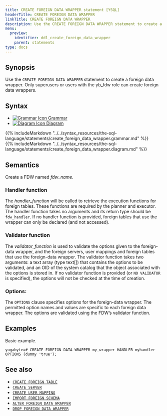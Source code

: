 ```yaml
---
title: CREATE FOREIGN DATA WRAPPER statement [YSQL]
headerTitle: CREATE FOREIGN DATA WRAPPER
linkTitle: CREATE FOREIGN DATA WRAPPER
description: Use the CREATE FOREIGN DATA WRAPPER statement to create a foreign-data wrapper.
menu:
  preview:
    identifier: ddl_create_foreign_data_wrapper
    parent: statements
type: docs
---
```


## Synopsis

Use the `CREATE FOREIGN DATA WRAPPER` statement to create a foreign data wrapper.
Only superusers or users with the yb_fdw role can create foreign data wrappers.


## Syntax

<ul class="nav nav-tabs nav-tabs-yb">
  <li >
    <a href="#grammar" class="nav-link active" id="grammar-tab" data-toggle="tab" role="tab" aria-controls="grammar" aria-selected="true">
      <img src="/icons/file-lines.svg" alt="Grammar Icon">
      Grammar
    </a>
  </li>
  <li>
    <a href="#diagram" class="nav-link" id="diagram-tab" data-toggle="tab" role="tab" aria-controls="diagram" aria-selected="false">
      <img src="/icons/diagram.svg" alt="Diagram Icon">
      Diagram
    </a>
  </li>
</ul>

<div class="tab-content">
  <div id="grammar" class="tab-pane fade show active" role="tabpanel" aria-labelledby="grammar-tab">
  {{% includeMarkdown "../../syntax_resources/the-sql-language/statements/create_foreign_data_wrapper.grammar.md" %}}
  </div>
  <div id="diagram" class="tab-pane fade" role="tabpanel" aria-labelledby="diagram-tab">
  {{% includeMarkdown "../../syntax_resources/the-sql-language/statements/create_foreign_data_wrapper.diagram.md" %}}
  </div>
</div>

## Semantics

Create a FDW named *fdw_name*.

### Handler function
The *handler_function* will be called to retrieve the execution functions for foreign tables. These functions are required by the planner and executor.
The handler function takes no arguments and its return type should be `fdw_handler`.
If no handler function is provided, foreign tables that use the wrapper can only be declared (and not accessed).

### Validator function

The *validator_function* is used to validate the options given to the foreign-data wrapper, and the foreign servers, user mappings and foreign tables that use the foreign-data wrapper.
The validator function takes two arguments: a text array (type text[]) that contains the options to be validated, and an OID of the system catalog that the object associated with the options is stored in.
If no validator function is provided (or `NO VALIDATOR` is specified), the options will not be checked at the time of creation.

### Options:
The `OPTIONS` clause specifies options for the foreign-data wrapper. The permitted option names and values are specific to each foreign data wrapper. The options are validated using the FDW’s validator function.

## Examples

Basic example.

```plpgsql
yugabyte=# CREATE FOREIGN DATA WRAPPER my_wrapper HANDLER myhandler OPTIONS (dummy 'true');
```

## See also

- [`CREATE FOREIGN TABLE`](../ddl_create_foreign_table/)
- [`CREATE SERVER`](../ddl_create_server/)
- [`CREATE USER MAPPING`](../ddl_create_user_mapping/)
- [`IMPORT FOREIGN SCHEMA`](../ddl_import_foreign_schema/)
- [`ALTER FOREIGN DATA WRAPPER`](../ddl_alter_foreign_data_wrapper/)
- [`DROP FOREIGN DATA WRAPPER`](../ddl_drop_foreign_data_wrapper/)
